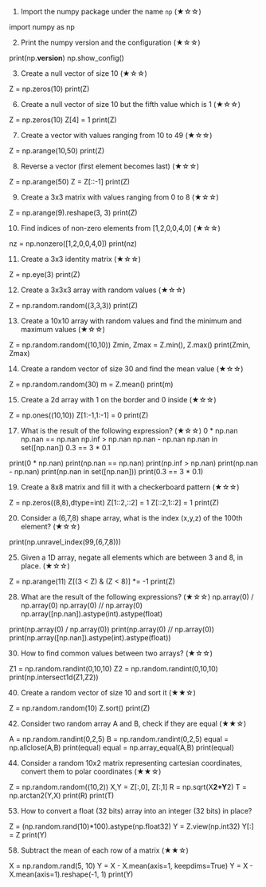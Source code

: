 1. Import the numpy package under the name `np` (★☆☆)

import numpy as np

2. Print the numpy version and the configuration (★☆☆)

print(np.__version__)
np.show_config()

3. Create a null vector of size 10 (★☆☆)

Z = np.zeros(10)
print(Z)

6. Create a null vector of size 10 but the fifth value which is 1 (★☆☆)

Z = np.zeros(10)
Z[4] = 1
print(Z)

7. Create a vector with values ranging from 10 to 49 (★☆☆)

Z = np.arange(10,50)
print(Z)

8. Reverse a vector (first element becomes last) (★☆☆)

Z = np.arange(50)
Z = Z[::-1]
print(Z)

9. Create a 3x3 matrix with values ranging from 0 to 8 (★☆☆)

Z = np.arange(9).reshape(3, 3)
print(Z)

10. Find indices of non-zero elements from [1,2,0,0,4,0] (★☆☆)

nz = np.nonzero([1,2,0,0,4,0])
print(nz)

11. Create a 3x3 identity matrix (★☆☆)

Z = np.eye(3)
print(Z)

12. Create a 3x3x3 array with random values (★☆☆)

Z = np.random.random((3,3,3))
print(Z)

13. Create a 10x10 array with random values and find the minimum and maximum values (★☆☆)

Z = np.random.random((10,10))
Zmin, Zmax = Z.min(), Z.max()
print(Zmin, Zmax)

14. Create a random vector of size 30 and find the mean value (★☆☆)

Z = np.random.random(30)
m = Z.mean()
print(m)

15. Create a 2d array with 1 on the border and 0 inside (★☆☆)

Z = np.ones((10,10))
Z[1:-1,1:-1] = 0
print(Z)

17. What is the result of the following expression? (★☆☆)
0 * np.nan
np.nan == np.nan
np.inf > np.nan
np.nan - np.nan
np.nan in set([np.nan])
0.3 == 3 * 0.1

print(0 * np.nan)
print(np.nan == np.nan)
print(np.inf > np.nan)
print(np.nan - np.nan)
print(np.nan in set([np.nan]))
print(0.3 == 3 * 0.1)

19. Create a 8x8 matrix and fill it with a checkerboard pattern (★☆☆)

Z = np.zeros((8,8),dtype=int)
Z[1::2,::2] = 1
Z[::2,1::2] = 1
print(Z)

20. Consider a (6,7,8) shape array, what is the index (x,y,z) of the 100th element? (★☆☆)

print(np.unravel_index(99,(6,7,8)))

25. Given a 1D array, negate all elements which are between 3 and 8, in place. (★☆☆)

Z = np.arange(11)
Z[(3 < Z) & (Z < 8)] *= -1
print(Z)

28. What are the result of the following expressions? (★☆☆)
np.array(0) / np.array(0)
np.array(0) // np.array(0)
np.array([np.nan]).astype(int).astype(float)

print(np.array(0) / np.array(0))
print(np.array(0) // np.array(0))
print(np.array([np.nan]).astype(int).astype(float))

30. How to find common values between two arrays? (★☆☆)

Z1 = np.random.randint(0,10,10)
Z2 = np.random.randint(0,10,10)
print(np.intersect1d(Z1,Z2))

40. Create a random vector of size 10 and sort it (★★☆)

Z = np.random.random(10)
Z.sort()
print(Z)

42. Consider two random array A and B, check if they are equal (★★☆)

A = np.random.randint(0,2,5)
B = np.random.randint(0,2,5)
equal = np.allclose(A,B)
print(equal)
equal = np.array_equal(A,B)
print(equal)

44. Consider a random 10x2 matrix representing cartesian coordinates, convert them to polar coordinates (★★☆)

Z = np.random.random((10,2))
X,Y = Z[:,0], Z[:,1]
R = np.sqrt(X**2+Y**2)
T = np.arctan2(Y,X)
print(R)
print(T)

53. How to convert a float (32 bits) array into an integer (32 bits) in place?

Z = (np.random.rand(10)*100).astype(np.float32)
Y = Z.view(np.int32)
Y[:] = Z
print(Y)

58. Subtract the mean of each row of a matrix (★★☆)

X = np.random.rand(5, 10)
Y = X - X.mean(axis=1, keepdims=True)
Y = X - X.mean(axis=1).reshape(-1, 1)
print(Y)
